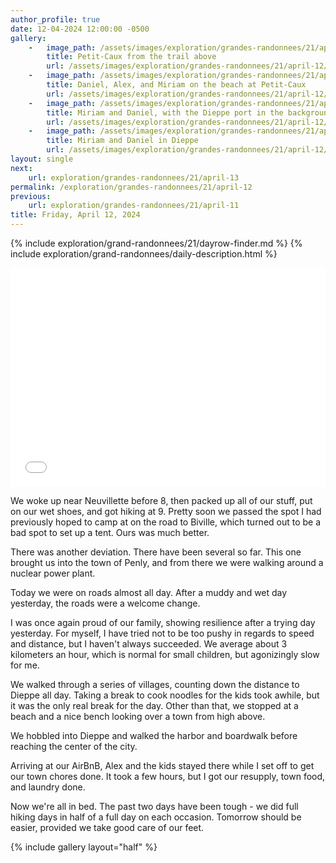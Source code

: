 ```yaml
---
author_profile: true
date: 12-04-2024 12:00:00 -0500
gallery: 
    -   image_path: /assets/images/exploration/grandes-randonnees/21/april-12/small/104226.jpg
        title: Petit-Caux from the trail above
        url: /assets/images/exploration/grandes-randonnees/21/april-12/large/104226.jpg
    -   image_path: /assets/images/exploration/grandes-randonnees/21/april-12/small/111523.jpg
        title: Daniel, Alex, and Miriam on the beach at Petit-Caux
        url: /assets/images/exploration/grandes-randonnees/21/april-12/large/111523.jpg
    -   image_path: /assets/images/exploration/grandes-randonnees/21/april-12/small/142950.jpg
        title: Miriam and Daniel, with the Dieppe port in the background
        url: /assets/images/exploration/grandes-randonnees/21/april-12/large/142950.jpg
    -   image_path: /assets/images/exploration/grandes-randonnees/21/april-12/small/154114.jpg
        title: Miriam and Daniel in Dieppe
        url: /assets/images/exploration/grandes-randonnees/21/april-12/large/154114.jpg
layout: single
next:
    url: exploration/grandes-randonnees/21/april-13
permalink: /exploration/grandes-randonnees/21/april-12
previous:
    url: exploration/grandes-randonnees/21/april-11
title: Friday, April 12, 2024
---
```

{% include exploration/grand-randonnees/21/dayrow-finder.md %}
{% include exploration/grand-randonnees/daily-description.html %}

<iframe width="100%" height="350px" frameborder="0" allowfullscreen allow="geolocation" src="//umap.openstreetmap.fr/en/map/april-12-2024-on-the-gr21_1064846?scaleControl=true&miniMap=false&scrollWheelZoom=true&zoomControl=true&editMode=disabled&moreControl=true&searchControl=false&tilelayersControl=null&embedControl=false&datalayersControl=true&onLoadPanel=none&captionBar=false&captionMenus=false&captionControl=false&locateControl=false&editinosmControl=false#11/49.9701/1.1680"></iframe>

We woke up near Neuvillette before 8, then packed up all of our stuff, put on our wet shoes, and got hiking at 9. Pretty soon we passed the spot I had previously hoped to camp at on the road to Biville, which turned out to be a bad spot to set up a tent. Ours was much better.

There was another deviation. There have been several so far. This one brought us into the town of Penly, and from there we were walking around a nuclear power plant.

Today we were on roads almost all day. After a muddy and wet day yesterday, the roads were a welcome change.

I was once again proud of our family, showing resilience after a trying day yesterday. For myself, I have tried not to be too pushy in regards to speed and distance, but I haven't always succeeded. We average about 3 kilometers an hour, which is normal for small children, but agonizingly slow for me.

We walked through a series of villages, counting down the distance to Dieppe all day. Taking a break to cook noodles for the kids took awhile, but it was the only real break for the day. Other than that, we stopped at a beach and a nice bench looking over a town from high above.

We hobbled into Dieppe and walked the harbor and boardwalk before reaching the center of the city.

Arriving at our AirBnB, Alex and the kids stayed there while I set off to get our town chores done. It took a few hours, but I got our resupply, town food, and laundry done.

Now we're all in bed. The past two days have been tough - we did full hiking days in half of a full day on each occasion. Tomorrow should be easier, provided we take good care of our feet.

{% include gallery layout="half" %}